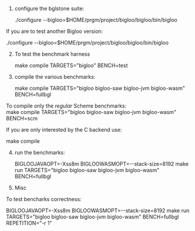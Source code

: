 1. configure the bglstone suite:

   ./configure --bigloo=$HOME/prgm/project/bigloo/bigloo/bin/bigloo
   
If you are to test another Bigloo version:

   ./configure --bigloo=$HOME/prgm/project/bigloo/bigloo/bin/bigloo


2. To test the benchmark harness

   make compile TARGETS="bigloo" BENCH=test
   
   
3. compile the various benchmarks:

   make compile TARGETS="bigloo bigloo-saw bigloo-jvm bigloo-wasm" BENCH=fullbgl
   
To compile only the _regular_ Scheme benchmarks:   
   make compile TARGETS="bigloo bigloo-saw bigloo-jvm bigloo-wasm" BENCH=scm

If you are only interested by the C backend use:

   make compile


4. run the benchmarks:

   BIGLOOJAVAOPT=-Xss8m BIGLOOWASMOPT=--stack-size=8192 make run TARGETS="bigloo bigloo-saw bigloo-jvm bigloo-wasm" BENCH=fullbgl


5. Misc

To test bencharks correctness:

   BIGLOOJAVAOPT=-Xss8m BIGLOOWASMOPT=--stack-size=8192 make run TARGETS="bigloo bigloo-saw bigloo-jvm bigloo-wasm" BENCH=fullbgl REPETITION="-r 1"


